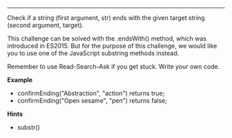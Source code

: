 ---

Check if a string (first argument, str) ends with the given target string (second argument, target).

This challenge can be solved with the .endsWith() method, which was introduced in ES2015. But for the purpose of this challenge, we would like you to use one of the JavaScript substring methods instead.

Remember to use Read-Search-Ask if you get stuck. Write your own code.

**Example**

- confirmEnding("Abstraction", "action") returns true;
- confirmEnding("Open sesame", "pen") returns false;

**Hints**

- substr()
